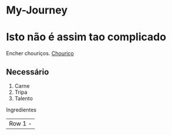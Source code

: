 # My-Journey
<!DOCTYPE html><html lang="en-US"> 
<html>
<head>
<title> <b> Como construir um site HTML </b> </title>
</head>
<body>
<h1> Isto não é assim tao complicado </h1>
<p> Encher chouriços. <a href="https://www.continente.pt/dw/image/v2/BDVS_PRD/on/demandware.static/-/Sites-col-master-catalog/default/dw637d8eb1/images/col/514/5145955-frente.jpg?sw=2000&sh=2000">Chouriço </a> </p>
<p><h2> Necessário </h2>
<ol>
<li> Carne </li>
<li> Tripa </li>
<li> Talento </li>
</ol>
<table><thead>Ingredientes</thead>
<tr>
<td>Row 1 - 
</body>
</html>
